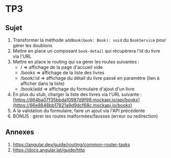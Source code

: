 # TP3

## Sujet

1. Transformer la méthode `addBook(book: Book): void` du `BookService` pour gérer les doublons
2. Mettre en place un composant `book-detail` qui récupèrera l'id du livre via l'URL
3. Mettre en place le routing qui va gérer les routes suivantes :
    - / => affichage de la page d'accueil vide
    - /books => affichage de la liste des livres
    - /book/:id => affichage du détail du livre passé en paramètre (lien à afficher dans la liste)
    - /book/add => affichage du formulaire d'ajout d'un livre
4. En plus du stub, charger la liste des livres via l'URL suivante : [https://664ba07f35bbda10987d9f99.mockapi.io/api/books](https://66e8848bb17821a9d9dcf68c.mockapi.io/books)
5. A la validation du formulaire, faire un ajout via l'API précédente
6. BONUS : gérer les routes malformées/fausses (erreur ou redirection)

## Annexes

1. https://angular.dev/guide/routing/common-router-tasks
2. https://docs.angular.lat/guide/http
